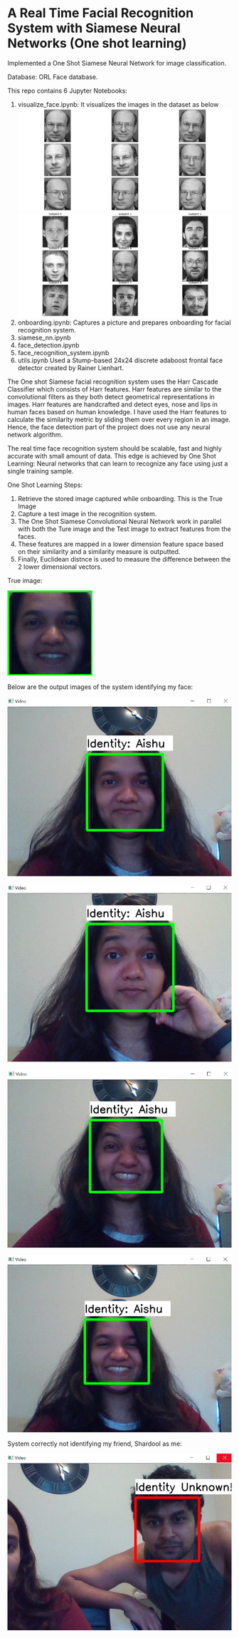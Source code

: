 # A Real Time Facial Recognition System with Siamese Neural Networks (One shot learning)

Implemented a One Shot Siamese Neural Network for image classification.

Database: ORL Face database.

This repo contains 6 Jupyter Notebooks:
1. visualize_face.ipynb: It visualizes the images in the dataset as below
![Visualize](/images/Visualize.png)
![Visualize_subjects](/images/Visualize_subjects.png)
2. onboarding.ipynb: Captures a picture and prepares onboarding for facial recognition system.
3. siamese_nn.ipynb
4. face_detection.ipynb
5. face_recognition_system.ipynb
6. utils.ipynb
Used a Stump-based 24x24 discrete adaboost frontal face detector created by Rainer Lienhart.<br>

The One shot Siamese facial recognition system uses the Harr Cascade Classifier which consists of Harr features. Harr features are similar to the convolutional filters as they both detect geometrical representations in images. Harr features are handcrafted and detect eyes, nose and lips in human faces based on human knowledge.
I have used the Harr features to calculate the similarity metric by sliding them over every region in an image. Hence, the face detection part of the project does not use any neural network algorithm.

The real time face recognition system should be scalable, fast and highly accurate with small amount of data. This edge is achieved by One Shot Learning: Neural networks that can learn to recognize any face using just a single training sample.


One Shot Learning Steps:
1. Retrieve the stored image captured while onboarding. This is the True Image
2. Capture a test image in the recognition system.
3. The One Shot Siamese Convolutional Neural Network work in parallel with both the Ture image and the Test image to extract features from the faces.
4. These features are mapped in a lower dimension feature space based on their similarity and a similarity measure is outputted.
5. Finally, Euclidean distnce is used to measure the difference between the 2 lower dimensional vectors.


True image:

![True_Image](/images/true_img.png)

Below are the output images of the system identifying my face:

![Smile](/images/Smile.png)

![Normal](/images/Normal.png)

![Weird face](/images/Weird_face.png)

![Laughter](/images/Laughter.png)

System correctly not identifying my friend, Shardool as me:

![Shardool](/images/Shardool.png)
